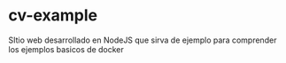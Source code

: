 # cv-example
SItio web desarrollado en NodeJS que sirva de ejemplo para comprender los ejemplos basicos de docker
